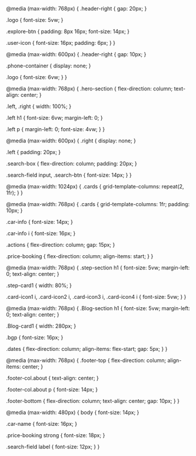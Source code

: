 @media (max-width: 768px) {
  .header-right {
    gap: 20px;
  }

  .logo {
    font-size: 5vw;
  }

  .explore-btn {
    padding: 8px 16px;
    font-size: 14px;
  }

  .user-icon {
    font-size: 16px;
    padding: 6px;
  }
}

@media (max-width: 600px) {
  .header-right {
    gap: 10px;
  }

  .phone-container {
    display: none;
  }

  .logo {
    font-size: 6vw;
  }
}

@media (max-width: 768px) {
  .hero-section {
    flex-direction: column;
    text-align: center;
  }

  .left,
  .right {
    width: 100%;
  }

  .left h1 {
    font-size: 6vw;
    margin-left: 0;
  }

  .left p {
    margin-left: 0;
    font-size: 4vw;
  }
}

@media (max-width: 600px) {
  .right {
    display: none;
  }

  .left {
    padding: 20px;
  }

  .search-box {
    flex-direction: column;
    padding: 20px;
  }

  .search-field input,
  .search-btn {
    font-size: 14px;
  }
}

@media (max-width: 1024px) {
  .cards {
    grid-template-columns: repeat(2, 1fr);
  }
}

@media (max-width: 768px) {
  .cards {
    grid-template-columns: 1fr;
    padding: 10px;
  }

  .car-info {
    font-size: 14px;
  }

  .car-info i {
    font-size: 16px;
  }

  .actions {
    flex-direction: column;
    gap: 15px;
  }

  .price-booking {
    flex-direction: column;
    align-items: start;
  }
}

@media (max-width: 768px) {
  .step-section h1 {
    font-size: 5vw;
    margin-left: 0;
    text-align: center;
  }

  .step-card1 {
    width: 80%;
  }

  .card-icon1 i,
  .card-icon2 i,
  .card-icon3 i,
  .card-icon4 i {
    font-size: 5vw;
  }
}

@media (max-width: 768px) {
  .Blog-section h1 {
    font-size: 5vw;
    margin-left: 0;
    text-align: center;
  }

  .Blog-card1 {
    width: 280px;
  }

  .bgp {
    font-size: 16px;
  }

  .dates {
    flex-direction: column;
    align-items: flex-start;
    gap: 5px;
  }
}

@media (max-width: 768px) {
  .footer-top {
    flex-direction: column;
    align-items: center;
  }

  .footer-col.about {
    text-align: center;
  }

  .footer-col.about p {
    font-size: 14px;
  }

  .footer-bottom {
    flex-direction: column;
    text-align: center;
    gap: 10px;
  }
}

@media (max-width: 480px) {
  body {
    font-size: 14px;
  }

  .car-name {
    font-size: 16px;
  }

  .price-booking strong {
    font-size: 18px;
  }

  .search-field label {
    font-size: 12px;
  }
}
